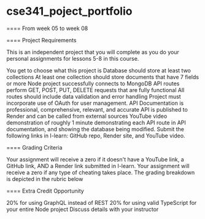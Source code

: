 # cse341_poject_portfolio

====
From week 05 to week 08

====
Project Requirements

This is an independent project that you will complete
as you do your personal assignments for lessons 5-8 in this course.

You get to choose what this project is
Database should store at least two collections
At least one collection should store documents that have 7 fields or more
Node project successfully connects to MongoDB
API routes perform GET, POST, PUT, DELETE requests that are fully functional
All routes should include data validation and error handling
Project must incorporate use of OAuth for user management.
API Documentation is professional, comprehensive, relevant, and accurate
API is published to Render and can be called from external sources
YouTube video demonstration of roughly 1 minute demonstrating each API route in API documentation,
and showing the database being modified.
Submit the following links in I-learn: GitHub repo, Render site, and YouTube video.

====
Grading Criteria

Your assignment will receive a zero if it doesn't have a YouTube link, a GitHub link, AND a Render link submitted in I-learn.
Your assignment will receive a zero if any type of cheating takes place.
The grading breakdown is depicted in the rubric below

==== 
Extra Credit Opportunity

20% for using GraphQL instead of REST
20% for using valid TypeScript for your entire Node project
Discuss details with your instructor
